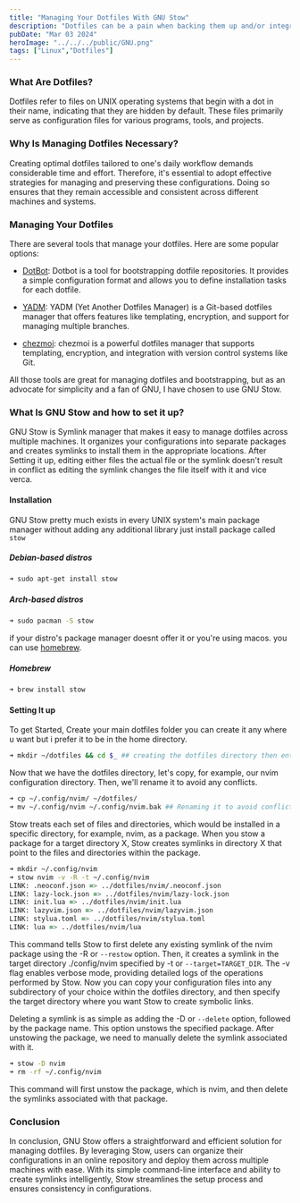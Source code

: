 ```yaml
---
title: "Managing Your Dotfiles With GNU Stow"
description: "Dotfiles can be a pain when backing them up and/or integrating them into a new system, in this blog post we will learn how to manage them with GNU Stow"
pubDate: "Mar 03 2024"
heroImage: "../../../public/GNU.png"
tags: ["Linux","Dotfiles"]
---
```


### What Are Dotfiles?

Dotfiles refer to files on UNIX operating systems that begin with a dot in their name, indicating that they are hidden by default. These files primarily serve as configuration files for various programs, tools, and projects.


### Why Is Managing Dotfiles Necessary?

Creating optimal dotfiles tailored to one's daily workflow demands considerable time and effort. Therefore, it's essential to adopt effective strategies for managing and preserving these configurations. Doing so ensures that they remain accessible and consistent across different machines and systems.


### Managing Your Dotfiles

There are several tools that manage your dotfiles. Here are some popular options:
- [DotBot](https://github.com/anishathalye/dotbot): Dotbot is a tool for bootstrapping dotfile repositories. It provides a simple configuration format and allows you to define installation tasks for each dotfile.

- [YADM](https://github.com/TheLocehiliosan/yadm): YADM (Yet Another Dotfiles Manager) is a Git-based dotfiles manager that offers features like templating, encryption, and support for managing multiple branches.

- [chezmoi](https://github.com/twpayne/chezmoi): chezmoi is a powerful dotfiles manager that supports templating, encryption, and integration with version control systems like Git.

All those tools are great for managing dotfiles and bootstrapping, but as an advocate for simplicity and a fan of GNU, I have chosen to use GNU Stow.


### What Is GNU Stow and how to set it up?

GNU Stow is Symlink manager that makes it easy to manage dotfiles across multiple machines. It organizes your configurations into separate packages and creates symlinks to install them in the appropriate locations. After Setting it up, editing either files the actual file or the symlink doesn't result in conflict as editing the symlink changes the file itself with it and vice verca.


#### Installation

GNU Stow pretty much exists in every UNIX system's main package manager without adding any additional library just install package called `stow`

##### Debian-based distros

```zsh
➜ sudo apt-get install stow
```

##### Arch-based distros

```zsh
➜ sudo pacman -S stow
```

if your distro's package manager doesnt offer it or you're using macos. you can use [homebrew](https://brew.sh/).

##### Homebrew

```zsh
➜ brew install stow
```



#### Setting It up



To get Started, Create your main dotfiles folder you can create it any where u want but i prefer it to be in the home directory.

```zsh
➜ mkdir ~/dotfiles && cd $_ ## creating the dotfiles directory then entring it
```

Now that we have the dotfiles directory, let's copy, for example, our nvim configuration directory. Then, we'll rename it to avoid any conflicts.

```zsh
➜ cp ~/.config/nvim/ ~/dotfiles/ 
➜ mv ~/.config/nvim ~/.config/nvim.bak ## Renaming it to avoid conflicts
```

Stow treats each set of files and directories, which would be installed in a specific directory, for example, nvim, as a package. When you stow a package for a target directory X, Stow creates symlinks in directory X that point to the files and directories within the package.

```zsh
➜ mkdir ~/.config/nvim
➜ stow nvim -v -R -t ~/.config/nvim
LINK: .neoconf.json => ../dotfiles/nvim/.neoconf.json
LINK: lazy-lock.json => ../dotfiles/nvim/lazy-lock.json
LINK: init.lua => ../dotfiles/nvim/init.lua
LINK: lazyvim.json => ../dotfiles/nvim/lazyvim.json
LINK: stylua.toml => ../dotfiles/nvim/stylua.toml
LINK: lua => ../dotfiles/nvim/lua
```

This command tells Stow to first delete any existing symlink of the nvim package using the -R or `--restow` option. Then, it creates a symlink in the target directory ./config/nvim specified by -t or `--target=TARGET_DIR`. The -v flag enables verbose mode, providing detailed logs of the operations performed by Stow.
Now you can copy your configuration files into any subdirectory of your choice within the dotfiles directory, and then specify the target directory where you want Stow to create symbolic links.

Deleting a symlink is as simple as adding the -D or `--delete` option, followed by the package name. This option unstows the specified package. After unstowing the package, we need to manually delete the symlink associated with it.

```zsh
➜ stow -D nvim
➜ rm -rf ~/.config/nvim
```

This command will first unstow the package, which is nvim, and then delete the symlinks associated with that package.

### Conclusion

In conclusion, GNU Stow offers a straightforward and efficient solution for managing dotfiles. By leveraging Stow, users can organize their configurations in an online repository and deploy them across multiple machines with ease. With its simple command-line interface and ability to create symlinks intelligently, Stow streamlines the setup process and ensures consistency in configurations.
